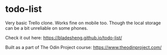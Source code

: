 # todo-list

Very basic Trello clone. Works fine on mobile too. Though the local storage can be a bit unreliable on some phones.

Check it out here: https://bladesheng.github.io/todo-list/

Built as a part of The Odin Project course: https://www.theodinproject.com/